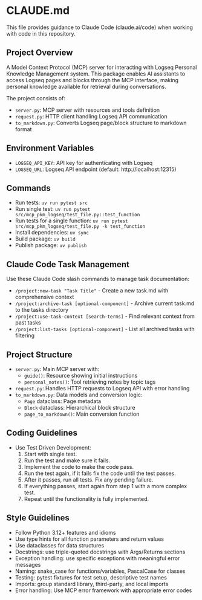 # CLAUDE.md

This file provides guidance to Claude Code (claude.ai/code) when working with code in this repository.

## Project Overview
A Model Context Protocol (MCP) server for interacting with Logseq Personal Knowledge Management system. This package enables AI assistants to access Logseq pages and blocks through the MCP interface, making personal knowledge available for retrieval during conversations.

The project consists of:
- `server.py`: MCP server with resources and tools definition
- `request.py`: HTTP client handling Logseq API communication
- `to_markdown.py`: Converts Logseq page/block structure to markdown format

## Environment Variables
- `LOGSEQ_API_KEY`: API key for authenticating with Logseq
- `LOGSEQ_URL`: Logseq API endpoint (default: http://localhost:12315)

## Commands
- Run tests: `uv run pytest src`
- Run single test: `uv run pytest src/mcp_pkm_logseq/test_file.py::test_function`
- Run tests for a single function: `uv run pytest src/mcp_pkm_logseq/test_file.py -k test_function`
- Install dependencies: `uv sync`
- Build package: `uv build`
- Publish package: `uv publish`

## Claude Code Task Management
Use these Claude Code slash commands to manage task documentation:
- `/project:new-task "Task Title"` - Create a new task.md with comprehensive context
- `/project:archive-task [optional-component]` - Archive current task.md to the tasks directory
- `/project:use-task-context [search-terms]` - Find relevant context from past tasks
- `/project:list-tasks [optional-component]` - List all archived tasks with filtering

## Project Structure
- `server.py`: Main MCP server with:
  - `guide()`: Resource showing initial instructions
  - `personal_notes()`: Tool retrieving notes by topic tags
- `request.py`: Handles HTTP requests to Logseq API with error handling
- `to_markdown.py`: Data models and conversion logic:
  - `Page` dataclass: Page metadata 
  - `Block` dataclass: Hierarchical block structure
  - `page_to_markdown()`: Main conversion function

## Coding Guidelines
- Use Test Driven Development:
    1. Start with single test.
    2. Run the test and make sure it fails.
    3. Implement the code to make the code pass.
    4. Run the test again, if it fails fix the code until the test passes.
    5. After it passes, run all tests. Fix any pending failure.
    6. If everything passes, start again from step 1 with a more complex test.
    7. Repeat until the functionality is fully implemented.

## Style Guidelines
- Follow Python 3.12+ features and idioms
- Use type hints for all function parameters and return values
- Use dataclasses for data structures
- Docstrings: use triple-quoted docstrings with Args/Returns sections
- Exception handling: use specific exceptions with meaningful error messages
- Naming: snake_case for functions/variables, PascalCase for classes
- Testing: pytest fixtures for test setup, descriptive test names
- Imports: group standard library, third-party, and local imports
- Error handling: Use MCP error framework with appropriate error codes
